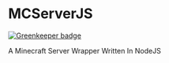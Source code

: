 # MCServerJS

[![Greenkeeper badge](https://badges.greenkeeper.io/TheBrokenRail/MCServerJS.svg)](https://greenkeeper.io/)

A Minecraft Server Wrapper Written In NodeJS
